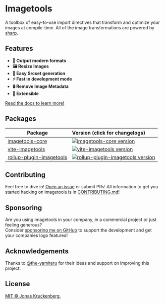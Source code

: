 # Imagetools

A toolbox of easy-to-use import directives that transform and optimize your images at compile-time. All of the image transformations are powered by [sharp](https://sharp.pixelplumbing.com).

## Features

- **🚀 Output modern formats**
- **🖼 Resize Images**
- **🔗 Easy Srcset generation**
- **⚡️ Fast in development mode**
- **🔒 Remove Image Metadata**
- **🧩 Extensible**

[Read the docs to learn more!](docs/README.md)

## Packages

| Package                                        | Version (click for changelogs)
|------------------------------------------------|:------------------------------------
| [imagetools-core](packages/core)    | [![imagetools-core version](https://img.shields.io/npm/v/imagetools-core?label=%20)](packages/core/CHANGELOG.md)
| [vite-imagetools](packages/vite)               | [![vite-imagetools version](https://img.shields.io/npm/v/vite-imagetools?label=%20)](packages/vite/CHANGELOG.md)
| [rollup-plugin-imagetools](packages/rollup)               | [![rollup-plugin-imagetools version](https://img.shields.io/npm/v/rollup-plugin-imagetools?label=%20)](packages/rollup/CHANGELOG.md)

## Contributing

Feel free to dive in! [Open an issue](https://github.com/JonasKruckenberg/vite-imagetools/issues/new) or submit PRs!
All information to get you started hacking on imagetools is in [CONTRIBUTING.md](../../CONTRIBUTING.md)!

## Sponsoring

Are you using imagetools in your company, in a commercial project or just feeling generous? <br>
Consider [sponsoring me on GitHub](https://github.com/sponsors/JonasKruckenberg) to support the development and get your companies logo featured!

## Acknowledgements

Thanks to [@the-yamiteru](https://github.com/the-yamiteru) for their ideas and support on improving this project.

## License
[MIT © Jonas Kruckenberg.](./LICENSE)